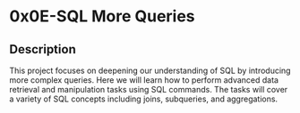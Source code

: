 # 0x0E-SQL More Queries

## Description

This project focuses on deepening our understanding of SQL by introducing more complex queries. Here we  will learn how to perform advanced data retrieval and manipulation tasks using SQL commands. The tasks will cover a variety of SQL concepts including joins, subqueries, and aggregations.

